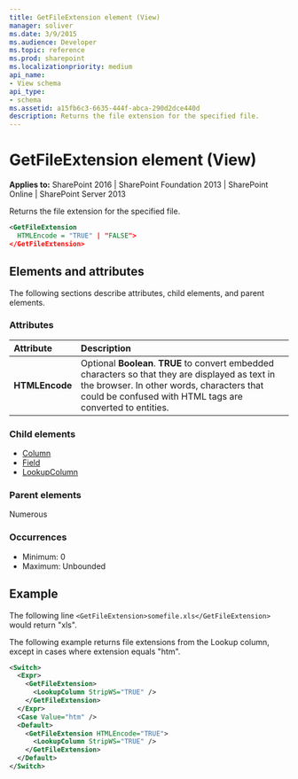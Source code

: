 ```yaml
---
title: GetFileExtension element (View)
manager: soliver
ms.date: 3/9/2015
ms.audience: Developer
ms.topic: reference
ms.prod: sharepoint
ms.localizationpriority: medium
api_name:
- View schema
api_type:
- schema
ms.assetid: a15fb6c3-6635-444f-abca-290d2dce440d
description: Returns the file extension for the specified file.
---
```


# GetFileExtension element (View)

**Applies to:** SharePoint 2016 | SharePoint Foundation 2013 | SharePoint Online | SharePoint Server 2013
  
Returns the file extension for the specified file.
  
```XML
<GetFileExtension
  HTMLEncode = "TRUE" | "FALSE">
</GetFileExtension>
```

## Elements and attributes

The following sections describe attributes, child elements, and parent elements.

### Attributes

|**Attribute**|**Description**|
|:-----|:-----|
|**HTMLEncode** <br/> |Optional **Boolean**. **TRUE** to convert embedded characters so that they are displayed as text in the browser. In other words, characters that could be confused with HTML tags are converted to entities.  <br/> |
   
### Child elements

- [Column](column-element-view.md)
- [Field](field-element-view.md)
- [LookupColumn](lookupcolumn-element-view.md)
   
### Parent elements

Numerous 
   
### Occurrences

- Minimum: 0 
- Maximum: Unbounded  
   
## Example

The following line `<GetFileExtension>somefile.xls</GetFileExtension>` would return "xls".
  
The following example returns file extensions from the Lookup column, except in cases where extension equals "htm".
  
```XML
<Switch>
  <Expr>
    <GetFileExtension>
      <LookupColumn StripWS="TRUE" />
    </GetFileExtension>
  </Expr>
  <Case Value="htm" />
  <Default>
    <GetFileExtension HTMLEncode="TRUE">
      <LookupColumn StripWS="TRUE" />
    </GetFileExtension>
  </Default>
</Switch>
```

<br/>
